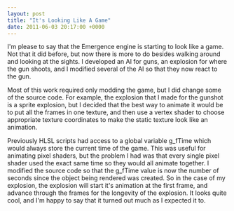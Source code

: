 ```yaml
---
layout: post
title: "It's Looking Like A Game"
date: 2011-06-03 20:17:00 +0000
---
```

I'm please to say that the Emergence engine is starting to look like a game. Not that it did before, but now there is more to do besides walking around and looking at the sights. I developed an AI for guns, an explosion for where the gun shoots, and I modified several of the AI so that they now react to the gun.

Most of this work required only modding the game, but I did change some of the source code. For example, the explosion that I made for the gunshot is a sprite explosion, but I decided that the best way to animate it would be to put all the frames in one texture, and then use a vertex shader to choose appropriate texture coordinates to make the static texture look like an animation.

Previously HLSL scripts had access to a global variable g_fTime which would always store the current time of the game. This was useful for animating pixel shaders, but the problem I had was that every single pixel shader used the exact same time so they would all animate together. I modified the source code so that the g_fTime value is now the number of seconds since the object being rendered was created. So in the case of my explosion, the explosion will start it's animation at the first frame, and advance through the frames for the longevity of the explosion. It looks quite cool, and I'm happy to say that it turned out much as I expected it to.
